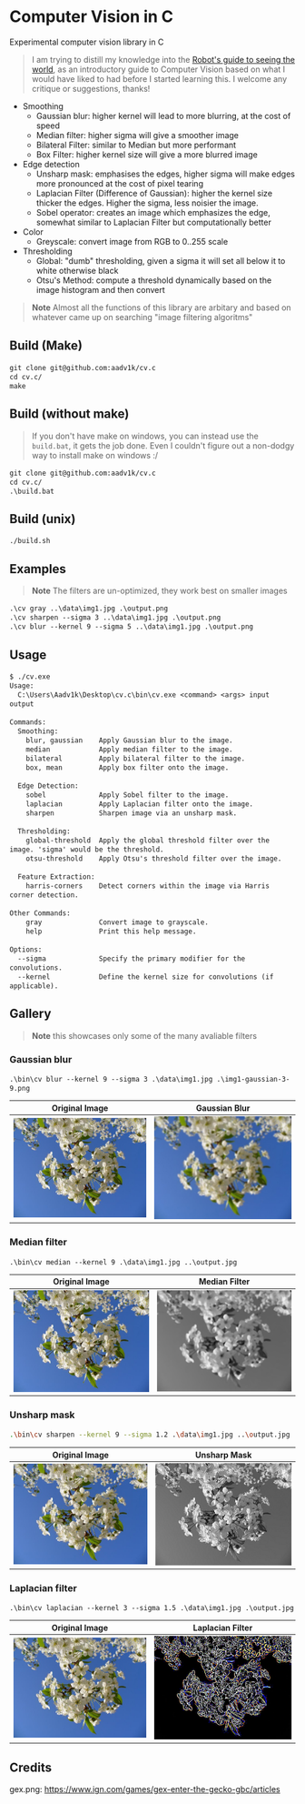 # Computer Vision in C

Experimental computer vision library in C

> I am trying to distill my knowledge into the [Robot's guide to seeing the world](https://aadv1k.gitbook.io/cv-guide), as an introductory guide to Computer Vision based on what I would have liked to had before I started learning this. I welcome any critique or suggestions, thanks!

- Smoothing
  - Gaussian blur: higher kernel will lead to more blurring, at the cost of speed
  - Median filter: higher sigma will give a smoother image 
  - Bilateral Filter: similar to Median but more performant
  - Box Filter: higher kernel size will give a more blurred image 
- Edge detection
  - Unsharp mask: emphasises the edges, higher sigma will make edges more pronounced at the cost of pixel tearing
  - Laplacian Filter (Difference of Gaussian): higher the kernel size thicker the edges. 
    Higher the sigma, less noisier the image.
  - Sobel operator: creates an image which emphasizes the edge, somewhat similar to Laplacian Filter
    but computationally better
- Color
  - Greyscale: convert image from RGB to 0..255 scale
- Thresholding
  - Global: "dumb" thresholding, given a sigma it will set all below it to white otherwise black 
  - Otsu's Method: compute a threshold dynamically based on the image histogram and then convert


> **Note**
> Almost all the functions of this library are arbitary and based on whatever came up on searching "image filtering algoritms"

## Build (Make)

```
git clone git@github.com:aadv1k/cv.c
cd cv.c/
make
```

## Build (without make)

> If you don't have make on windows, you can instead use the `build.bat`, it gets the job done. Even
> I couldn't figure out a non-dodgy way to install make on windows :/

```console
git clone git@github.com:aadv1k/cv.c
cd cv.c/
.\build.bat
```

## Build (unix)

```console
./build.sh
```

## Examples

> **Note**
> The filters are un-optimized, they work best on smaller images

```console
.\cv gray ..\data\img1.jpg .\output.png
.\cv sharpen --sigma 3 ..\data\img1.jpg .\output.png
.\cv blur --kernel 9 --sigma 5 ..\data\img1.jpg .\output.png
```

## Usage

```console
$ ./cv.exe
Usage:
  C:\Users\Aadv1k\Desktop\cv.c\bin\cv.exe <command> <args> input output

Commands:
  Smoothing:
    blur, gaussian    Apply Gaussian blur to the image.
    median            Apply median filter to the image.
    bilateral         Apply bilateral filter to the image.
    box, mean         Apply box filter onto the image.

  Edge Detection:
    sobel             Apply Sobel filter to the image.
    laplacian         Apply Laplacian filter onto the image.
    sharpen           Sharpen image via an unsharp mask.

  Thresholding:
    global-threshold  Apply the global threshold filter over the image. 'sigma' would be the threshold.
    otsu-threshold    Apply Otsu's threshold filter over the image.

  Feature Extraction:
    harris-corners    Detect corners within the image via Harris corner detection.

Other Commands:
    gray              Convert image to grayscale.
    help              Print this help message.

Options:
  --sigma             Specify the primary modifier for the convolutions.
  --kernel            Define the kernel size for convolutions (if applicable).
```

## Gallery

> **Note**
> this showcases only some of the many avaliable filters

### Gaussian blur

```console
.\bin\cv blur --kernel 9 --sigma 3 .\data\img1.jpg .\img1-gaussian-3-9.png
```

| Original Image | Gaussian Blur |
| --- | --- |
| ![Original Image](./docs/.gitbook/assets/img1.jpg) | ![Gaussian Blur](./docs/.gitbook/assets/gaussian-3-9.jpg) |

### Median filter

```console
.\bin\cv median --kernel 9 .\data\img1.jpg ..\output.jpg
```

| Original Image | Median Filter |
| --- | --- |
| ![Original Image](./docs/.gitbook/assets/img1.jpg) | ![Median Filter](./docs/.gitbook/assets/median-9.jpg) |

### Unsharp mask

```bash
.\bin\cv sharpen --kernel 9 --sigma 1.2 .\data\img1.jpg ..\output.jpg
```


| Original Image | Unsharp Mask |
| --- | --- |
| ![Original Image](./docs/.gitbook/assets/img1.jpg) | ![Unsharp Mask](./docs/.gitbook/assets/sharpen-1-9.jpg) |

### Laplacian filter

```shell
.\bin\cv laplacian --kernel 3 --sigma 1.5 .\data\img1.jpg .\output.jpg
```

| Original Image | Laplacian Filter |
| --- | --- |
| ![Original Image](./docs/.gitbook/assets/img1.jpg) | ![Laplacian Filter](./docs/.gitbook/assets/laplacian-1-3.jpg) |

</div>


## Credits

gex.png: https://www.ign.com/games/gex-enter-the-gecko-gbc/articles
